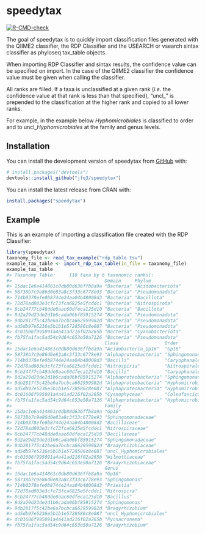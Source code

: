 
<!-- README.md is generated from README.Rmd. Please edit that file -->

# speedytax

<!-- badges: start -->

[![R-CMD-check](https://github.com/jfq3/speedytax/actions/workflows/R-CMD-check.yaml/badge.svg)](https://github.com/jfq3/speedytax/actions/workflows/R-CMD-check.yaml)

<!-- badges: end -->

The goal of speedytax is to quickly import classification files
generated with the QIIME2 classifier, the RDP Classifier and the USEARCH
or vsearch sintax classifier as phyloseq tax_table objects.

When importing RDP Classifier and sintax results, the confidence value
can be specified on import. In the case of the QIIME2 classifier the
confidence value must be given when calling the classifier.

All ranks are filled. If a taxa is unclassified at a given rank (*i.e.*
the confidence value at that rank is less than that specified), “uncl\_”
is prepended to the classification at the higher rank and copied to all
lower ranks.

For example, in the example below *Hyphomicrobiales* is classified to
order and to uncl\_*Hyphomicrobiales* at the family and genus levels.

## Installation

You can install the development version of speedytax from
[GitHub](https://github.com/) with:

``` r
# install.packages("devtools")
devtools::install_github("jfq3/speedytax")
```

You can install the latest release from CRAN with:

``` r
install.packages("speedytax")
```

## Example

This is an example of importing a classification file created with the
RDP Classifier:

``` r
library(speedytax)
taxonomy_file <- read_tax_example("rdp_table.tsv")
example_tax_table <- import_rdp_tax_table(in_file = taxonomy_file)
example_tax_table
#> Taxonomy Table:     [10 taxa by 6 taxonomic ranks]:
#>                                  Domain     Phylum           
#> 15dac1e6a414861c0db80d636ffb8a9a "Bacteria" "Acidobacteriota"
#> 58738b7c9e86d0e83a8c3f33c6778e93 "Bacteria" "Pseudomonadota" 
#> 714b0378efe0b8744e24aa04b48008d3 "Bacteria" "Bacillota"      
#> 72d78ad803e3cfc73fca6825e5fcddc1 "Bacteria" "Nitrospirota"   
#> 8cb24777cb48dde0aac60dfeca125d10 "Bacteria" "Bacillota"      
#> 8d2a29d23de2d1b6cada06bf85915274 "Bacteria" "Pseudomonadota" 
#> 9db2817f5c42be6a7bcbca662959982d "Bacteria" "Pseudomonadota" 
#> ad5db97e5236e5b1b1e5728586c8e087 "Bacteria" "Pseudomonadota" 
#> dc01606f995091a4a41ad216f02a265b "Bacteria" "Cyanobacteriota"
#> fb75fa1fac5ad54c9d64c653e50a7126 "Bacteria" "Pseudomonadota" 
#>                                  Class                 Order              
#> 15dac1e6a414861c0db80d636ffb8a9a "Acidobacteria_Gp16"  "Gp16"             
#> 58738b7c9e86d0e83a8c3f33c6778e93 "Alphaproteobacteria" "Sphingomonadales" 
#> 714b0378efe0b8744e24aa04b48008d3 "Bacilli"             "Caryophanales"    
#> 72d78ad803e3cfc73fca6825e5fcddc1 "Nitrospiria"         "Nitrospirales"    
#> 8cb24777cb48dde0aac60dfeca125d10 "Bacilli"             "Caryophanales"    
#> 8d2a29d23de2d1b6cada06bf85915274 "Alphaproteobacteria" "Sphingomonadales" 
#> 9db2817f5c42be6a7bcbca662959982d "Alphaproteobacteria" "Hyphomicrobiales" 
#> ad5db97e5236e5b1b1e5728586c8e087 "Alphaproteobacteria" "Hyphomicrobiales" 
#> dc01606f995091a4a41ad216f02a265b "Cyanophyceae"        "Coleofasciculales"
#> fb75fa1fac5ad54c9d64c653e50a7126 "Alphaproteobacteria" "Hyphomicrobiales" 
#>                                  Family                 
#> 15dac1e6a414861c0db80d636ffb8a9a "Gp16"                 
#> 58738b7c9e86d0e83a8c3f33c6778e93 "Sphingomonadaceae"    
#> 714b0378efe0b8744e24aa04b48008d3 "Bacillaceae"          
#> 72d78ad803e3cfc73fca6825e5fcddc1 "Nitrospiraceae"       
#> 8cb24777cb48dde0aac60dfeca125d10 "Bacillaceae"          
#> 8d2a29d23de2d1b6cada06bf85915274 "Sphingomonadaceae"    
#> 9db2817f5c42be6a7bcbca662959982d "Bradyrhizobiaceae"    
#> ad5db97e5236e5b1b1e5728586c8e087 "uncl_Hyphomicrobiales"
#> dc01606f995091a4a41ad216f02a265b "Wilmottiaceae"        
#> fb75fa1fac5ad54c9d64c653e50a7126 "Bradyrhizobiaceae"    
#>                                  Genus                  
#> 15dac1e6a414861c0db80d636ffb8a9a "Gp16"                 
#> 58738b7c9e86d0e83a8c3f33c6778e93 "Sphingomonas"         
#> 714b0378efe0b8744e24aa04b48008d3 "Priestia"             
#> 72d78ad803e3cfc73fca6825e5fcddc1 "Nitrospira"           
#> 8cb24777cb48dde0aac60dfeca125d10 "Bacillus"             
#> 8d2a29d23de2d1b6cada06bf85915274 "Sphingomonas"         
#> 9db2817f5c42be6a7bcbca662959982d "Bradyrhizobium"       
#> ad5db97e5236e5b1b1e5728586c8e087 "uncl_Hyphomicrobiales"
#> dc01606f995091a4a41ad216f02a265b "Pycnacronema"         
#> fb75fa1fac5ad54c9d64c653e50a7126 "Bradyrhizobium"
```
